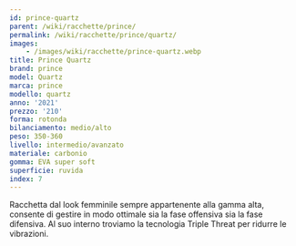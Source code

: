 ```yaml
---
id: prince-quartz
parent: /wiki/racchette/prince/
permalink: /wiki/racchette/prince/quartz/
images:
    - /images/wiki/racchette/prince-quartz.webp
title: Prince Quartz
brand: prince
model: Quartz
marca: prince
modello: quartz
anno: '2021'
prezzo: '210'
forma: rotonda
bilanciamento: medio/alto
peso: 350-360
livello: intermedio/avanzato
materiale: carbonio
gomma: EVA super soft
superficie: ruvida
index: 7
---
```

Racchetta dal look femminile sempre appartenente alla gamma alta, consente di gestire in modo ottimale sia la fase offensiva sia la fase difensiva. Al suo interno troviamo la tecnologia Triple Threat per ridurre le vibrazioni.